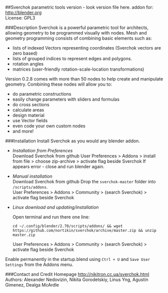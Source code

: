 ##Sverchok parametric tools
version - look version file here.
addon for: http://blender.org  
License: GPL3
  
###Description
Sverchok is a powerful parametric tool for architects, allowing geometry to be programmed visually with nodes. 
Mesh and geometry programming consists of combining basic elements such as:  

  - lists of indexed Vectors representing coordinates (Sverchok vectors are zero based)
  - lists of grouped indices to represent edges and polygons.
  - rotation angles 
  - matrices (user-friendly rotation-scale-location transformations)

Version 0.2.8 comes with more than 50 nodes to help create and manipulate geometry. Combining these nodes will allow you to:

  - do parametric constructions
  - easily change parameters with sliders and formulas
  - do cross sections
  - calculate areas
  - design material
  - use Vector fields
  - even code your own custom nodes
  - and more!

###Installation
Install Sverchok as you would any blender addon.  
  
-  _Installation from Preferences_  
   Download Sverchok from github
   User Preferences > Addons > install from file > 
   choose zip-archive > activate flag beside Sverchok
   If appears error - close and run blender again.
  
-  _Manual installation_  
   Download Sverchok from github
   Drop the `sverchok-master` folder into `/scripts/addons`.  
   User Preferences > Addons > Community > (search Sverchok) > activate flag beside Sverchok  

-  _Linux download and updating/installation_ 

   Open terminal and run there one line:

     `cd ~/.config/blender/2.70/scripts/addons/ && wget https://github.com/nortikin/sverchok/archive/master.zip && unzip master.zip`

   User Preferences > Addons > Community > (search Sverchok) > activate flag beside Sverchok

Enable permanently in the startup.blend using `Ctrl + U` and `Save User Settings` from the Addons menu.
  
###Contact and Credit
Homepage http://nikitron.cc.ua/sverchok.html  
Authors: Alexander Nedovizin, Nikita Gorodetskiy, Linus Yng, Agustin Gimenez, Dealga McArdle
